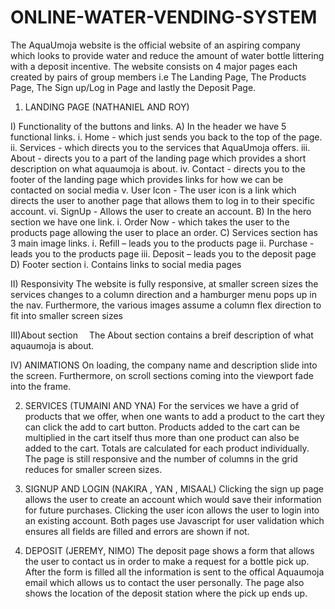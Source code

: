 # ONLINE-WATER-VENDING-SYSTEM
The AquaUmoja website is the official website of an aspiring company which looks to provide water and reduce the amount of water bottle littering with a deposit incentive.
The website consists on 4 major pages each created by pairs of group members i.e The Landing Page, The Products Page, The Sign up/Log in Page and lastly the Deposit Page.

1. LANDING PAGE (NATHANIEL AND ROY)
   
I) Functionality of the buttons and links.
  A) In the header we have 5 functional links. 
    	i. Home - which just sends you back to the top of the page.
    	ii. Services - which directs you to the services that AquaUmoja offers.
      iii. About - directs you to a part of the landing page which provides a short description on what aquaumoja is about.
      iv. Contact - directs you to the footer of the landing page which provides links for how we can be contacted on social media
      v. User Icon - The user icon is a link which directs the user to another page that allows them to log in to their specific account.
   	  vi. SignUp - Allows the user to create an account.
  B) In the hero section we have one link.
      i. Order Now - which takes the user to the products page allowing the user to place an order.
  C) Services section has 3 main image links.
	    i. Refill – leads you to the products page
	    ii. Purchase - leads you to the products page
	    iii. Deposit – leads you to the deposit page
  D) Footer section 
	    i. Contains links to social media pages

II) Responsivity
  The website is fully responsive, at  smaller screen sizes the services changes to a column direction and a hamburger menu pops up in the nav.
  Furthermore, the various images assume a column flex direction to fit into smaller screen sizes

III)About section 
  The About section contains a breif description of what aquaumoja is about.

IV) ANIMATIONS
  On loading, the company name and description slide into the screen.
  Furthermore, on scroll sections coming into the viewport fade into the frame.


2. SERVICES (TUMAINI AND YNA)
For the services we have a grid of products that we offer, when one wants to add a product to the cart they can click the add to cart button.
Products added to the cart can be multiplied in the cart itself thus more than one product can also be added to the cart.
Totals are calculated for each product individually.
The page is still responsive and the number of columns in the grid reduces for smaller screen sizes.


3. SIGNUP AND LOGIN (NAKIRA , YAN , MISAAL)
Clicking the sign up page allows the user to create an account which would save their information for future purchases. 
Clicking the user icon allows the user to login into an existing account.
Both pages use Javascript for user validation which ensures all fields are filled and errors are shown if not.


4. DEPOSIT (JEREMY, NIMO)
The deposit page shows a form that allows the user to contact us in order to make a request for a bottle pick up.
After the form is filled all the information is sent to the offical Aquaumoja email which allows us to contact the user personally.
The page also shows the location of the deposit station where the pick up ends up.
